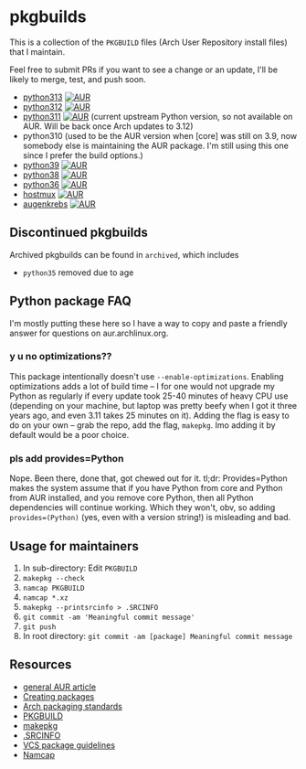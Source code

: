 # pkgbuilds

This is a collection of the `PKGBUILD` files (Arch User Repository install files) that I maintain.

Feel free to submit PRs if you want to see a change or an update, I'll be likely to merge, test, and push soon.

 - [python313](python313/)
   [![AUR](https://img.shields.io/aur/votes/python313.svg)](https://aur.archlinux.org/packages/python313)
 - [python312](python312/)
   [![AUR](https://img.shields.io/aur/votes/python312.svg)](https://aur.archlinux.org/packages/python312)
 - [python311](python311/)
   [![AUR](https://img.shields.io/aur/votes/python311.svg)](https://aur.archlinux.org/packages/python311)
   (current upstream Python version, so not available on AUR. Will be back once Arch updates to 3.12)
 - python310 (used to be the AUR version when [core] was still on 3.9, now somebody else is maintaining the AUR package.
   I'm still using this one since I prefer the build options.)
 - [python39](python39/)
   [![AUR](https://img.shields.io/aur/votes/python39.svg)](https://aur.archlinux.org/packages/python39)
 - [python38](python38/)
   [![AUR](https://img.shields.io/aur/votes/python38.svg)](https://aur.archlinux.org/packages/python38)
 - [python36](python36/)
   [![AUR](https://img.shields.io/aur/votes/python36.svg)](https://aur.archlinux.org/packages/python36)
 - [hostmux](hostmux-git/)
   [![AUR](https://img.shields.io/aur/votes/hostmux-git.svg)](https://aur.archlinux.org/packages/hostmux-git)
 - [augenkrebs](augenkrebs-git/)
   [![AUR](https://img.shields.io/aur/votes/augenkrebs-git.svg)](https://aur.archlinux.org/packages/augenkrebs-git)

## Discontinued pkgbuilds

Archived pkgbuilds can be found in ``archived``, which includes

 - ``python35`` removed due to age

## Python package FAQ

I'm mostly putting these here so I have a way to copy and paste a friendly answer for questions on aur.archlinux.org.

### y u no optimizations??

This package intentionally doesn't use ``--enable-optimizations``. Enabling optimizations adds a lot of build time – I
for one would not upgrade my Python as regularly if every update took 25-40 minutes of heavy CPU use (depending on your
machine, but laptop was pretty beefy when I got it three years ago, and even 3.11 takes 25 minutes on it). Adding the
flag is easy to do on your own – grab the repo, add the flag, ``makepkg``. Imo adding it by default would be a poor
choice.

### pls add provides=Python

Nope. Been there, done that, got chewed out for it. tl;dr: Provides=Python makes the system assume that if you have
Python from core and Python from AUR installed, and you remove core Python, then all Python dependencies will continue
working. Which they won't, obv, so adding `provides=(Python)` (yes, even with a version string!) is misleading and bad.

## Usage for maintainers

1. In sub-directory: Edit `PKGBUILD`
2. `makepkg --check`
3. `namcap PKGBUILD`
4. `namcap *.xz`
5. `makepkg --printsrcinfo > .SRCINFO`
6. `git commit -am 'Meaningful commit message'`
7. `git push`
8. In root directory: `git commit -am [package] Meaningful commit message`


## Resources

 - [general AUR article](https://wiki.archlinux.org/index.php/Arch_User_Repository)
 - [Creating packages](https://wiki.archlinux.org/index.php/Creating_packages)
 - [Arch packaging standards](https://wiki.archlinux.org/index.php/Arch_packaging_standards)
 - [PKGBUILD](https://wiki.archlinux.org/index.php/PKGBUILD)
 - [makepkg](https://wiki.archlinux.org/index.php/Makepkg)
 - [.SRCINFO](https://wiki.archlinux.org/index.php/.SRCINFO)
 - [VCS package guidelines](https://wiki.archlinux.org/index.php/VCS_package_guidelines)
 - [Namcap](https://wiki.archlinux.org/index.php/Namcap)
